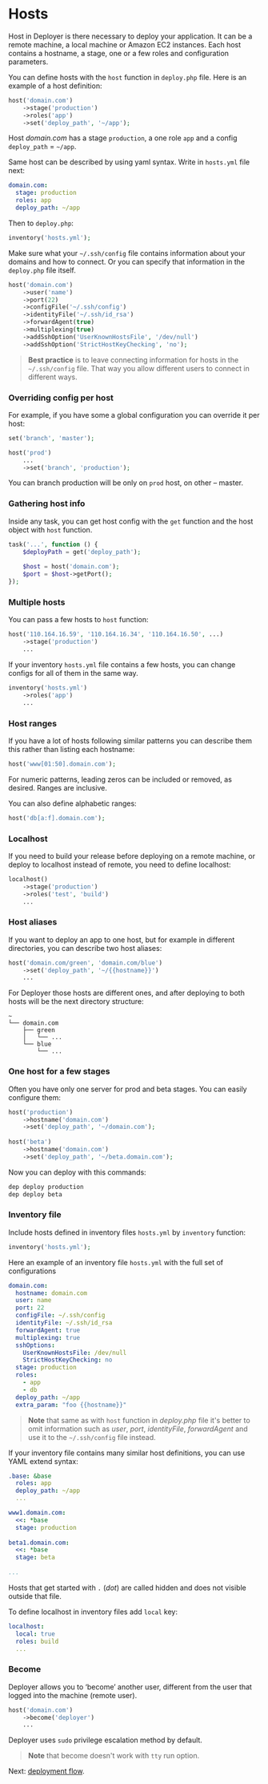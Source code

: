 # Hosts

Host in Deployer is there necessary to deploy your application. It can be a remote machine, a local machine or Amazon EC2 instances.
Each host contains a hostname, a stage, one or a few roles and configuration parameters. 

You can define hosts with the `host` function in `deploy.php` file. Here is an example of a host definition:

~~~php
host('domain.com')
    ->stage('production')
    ->roles('app')
    ->set('deploy_path', '~/app');
~~~

Host *domain.com* has a stage `production`, a one role `app` and a config `deploy_path` = `~/app`.

Same host can be described by using yaml syntax. Write in `hosts.yml` file next:

~~~yaml
domain.com:
  stage: production
  roles: app
  deploy_path: ~/app
~~~

Then to `deploy.php`:

~~~php
inventory('hosts.yml');
~~~

Make sure what your `~/.ssh/config` file contains information about your domains and how to connect.
Or you can specify that information in the `deploy.php` file itself.

~~~php
host('domain.com')
    ->user('name')
    ->port(22)
    ->configFile('~/.ssh/config')
    ->identityFile('~/.ssh/id_rsa')
    ->forwardAgent(true)
    ->multiplexing(true)
    ->addSshOption('UserKnownHostsFile', '/dev/null')
    ->addSshOption('StrictHostKeyChecking', 'no');
~~~

> **Best practice** is to leave connecting information for hosts in the `~/.ssh/config` file.
> That way you allow different users to connect in different ways.

### Overriding config per host

For example, if you have some a global configuration you can override it per host:

~~~php
set('branch', 'master');

host('prod')
    ...
    ->set('branch', 'production');
~~~

You can branch production will be only on `prod` host, on other – master.

### Gathering host info

Inside any task, you can get host config with the `get` function and the host object with `host` function.

~~~php
task('...', function () {
    $deployPath = get('deploy_path');
    
    $host = host('domain.com');
    $port = $host->getPort();
});
~~~

### Multiple hosts

You can pass a few hosts to `host` function:

~~~php
host('110.164.16.59', '110.164.16.34', '110.164.16.50', ...)
    ->stage('production')
    ...
~~~

If your inventory `hosts.yml` file contains a few hosts, you can change configs for all of them in the same way.

~~~php
inventory('hosts.yml')
    ->roles('app')
    ...
~~~

### Host ranges

If you have a lot of hosts following similar patterns you can describe them this rather than listing each hostname:

~~~php
host('www[01:50].domain.com');
~~~

For numeric patterns, leading zeros can be included or removed, as desired. Ranges are inclusive. 

You can also define alphabetic ranges:

~~~php
host('db[a:f].domain.com');
~~~

### Localhost

If you need to build your release before deploying on a remote machine, or deploy to localhost instead of remote,
you need to define localhost:

~~~php
localhost()
    ->stage('production')
    ->roles('test', 'build')
    ...
~~~

### Host aliases

If you want to deploy an app to one host, but for example in different directories, you can describe two host aliases:

~~~php
host('domain.com/green', 'domain.com/blue')
    ->set('deploy_path', '~/{{hostname}}')
    ...
~~~

For Deployer those hosts are different ones, and after deploying to both hosts will be the next directory structure:

~~~
~
└── domain.com
    ├── green
    │   └── ...
    └── blue
        └── ...
~~~

### One host for a few stages

Often you have only one server for prod and beta stages. You can easily configure them:

~~~php
host('production')
    ->hostname('domain.com')
    ->set('deploy_path', '~/domain.com');
    
host('beta')
    ->hostname('domain.com')
    ->set('deploy_path', '~/beta.domain.com');    
~~~

Now you can deploy with this commands:

~~~sh
dep deploy production
dep deploy beta
~~~

### Inventory file

Include hosts defined in inventory files `hosts.yml` by `inventory` function:

~~~php
inventory('hosts.yml');
~~~

Here an example of an inventory file `hosts.yml` with the full set of configurations

~~~yaml
domain.com:
  hostname: domain.com
  user: name
  port: 22
  configFile: ~/.ssh/config
  identityFile: ~/.ssh/id_rsa
  forwardAgent: true
  multiplexing: true
  sshOptions:
    UserKnownHostsFile: /dev/null
    StrictHostKeyChecking: no
  stage: production
  roles:
    - app
    - db
  deploy_path: ~/app
  extra_param: "foo {{hostname}}"
~~~

> **Note** that same as with `host` function in *deploy.php* file it's better to omit information such as 
> *user*, *port*, *identityFile*, *forwardAgent* and use it to the `~/.ssh/config` file instead.

If your inventory file contains many similar host definitions, you can use YAML extend syntax:

~~~yaml
.base: &base
  roles: app
  deploy_path: ~/app
  ...

www1.domain.com:
  <<: *base
  stage: production
  
beta1.domain.com:
  <<: *base
  stage: beta
    
...
~~~

Hosts that get started with `.` (*dot*) are called hidden and does not visible outside that file.
 
To define localhost in inventory files add `local` key:

~~~yaml
localhost:
  local: true
  roles: build
  ...
~~~

### Become

Deployer allows you to ‘become’ another user, different from the user that logged into the machine (remote user).

~~~php
host('domain.com')
    ->become('deployer')
    ...
~~~

Deployer uses `sudo` privilege escalation method by default.

> **Note** that become doesn't work with `tty` run option.

Next: [deployment flow](flow.md).
